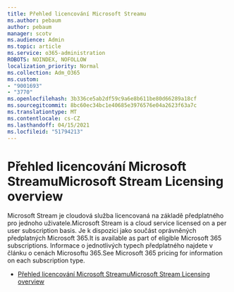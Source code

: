 ```yaml
---
title: Přehled licencování Microsoft Streamu
ms.author: pebaum
author: pebaum
manager: scotv
ms.audience: Admin
ms.topic: article
ms.service: o365-administration
ROBOTS: NOINDEX, NOFOLLOW
localization_priority: Normal
ms.collection: Adm_O365
ms.custom:
- "9001693"
- "3770"
ms.openlocfilehash: 3b336ce5ab2df59c9a6e8b611be80d66289a18cf
ms.sourcegitcommit: 8bc60ec34bc1e40685e3976576e04a2623f63a7c
ms.translationtype: MT
ms.contentlocale: cs-CZ
ms.lasthandoff: 04/15/2021
ms.locfileid: "51794213"
---
```

# <a name="microsoft-stream-licensing-overview"></a><span data-ttu-id="f954f-102">Přehled licencování Microsoft Streamu</span><span class="sxs-lookup"><span data-stu-id="f954f-102">Microsoft Stream Licensing overview</span></span>

<span data-ttu-id="f954f-103">Microsoft Stream je cloudová služba licencovaná na základě předplatného pro jednoho uživatele.</span><span class="sxs-lookup"><span data-stu-id="f954f-103">Microsoft Stream is a cloud service licensed on a per user subscription basis.</span></span> <span data-ttu-id="f954f-104">Je k dispozici jako součást oprávněných předplatných Microsoft 365.</span><span class="sxs-lookup"><span data-stu-id="f954f-104">It is available as part of eligible Microsoft 365 subscriptions.</span></span> <span data-ttu-id="f954f-105">Informace o jednotlivých typech předplatného najdete v článku o cenách Microsoftu 365.</span><span class="sxs-lookup"><span data-stu-id="f954f-105">See Microsoft 365 pricing for information on each subscription type.</span></span>

- [<span data-ttu-id="f954f-106">Přehled licencování Microsoft Streamu</span><span class="sxs-lookup"><span data-stu-id="f954f-106">Microsoft Stream Licensing overview</span></span>](https://docs.microsoft.com/stream/license-overview)